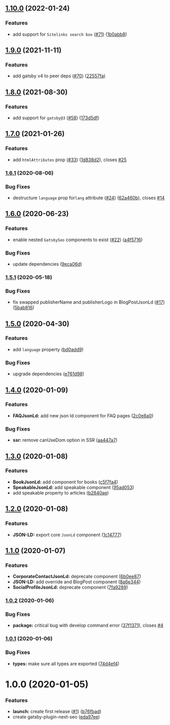 ## [1.10.0](https://github.com/ifiokjr/gatsby-plugin-next-seo/compare/v1.9.0...v1.10.0) (2022-01-24)


### Features

* add support for `Sitelinks search box` ([#71](https://github.com/ifiokjr/gatsby-plugin-next-seo/issues/71)) ([1b0abb8](https://github.com/ifiokjr/gatsby-plugin-next-seo/commit/1b0abb82960bbc43bc7f57d9b60bb22a928b0369))

## [1.9.0](https://github.com/ifiokjr/gatsby-plugin-next-seo/compare/v1.8.0...v1.9.0) (2021-11-11)


### Features

* add gatsby v4 to peer deps ([#70](https://github.com/ifiokjr/gatsby-plugin-next-seo/issues/70)) ([22557fa](https://github.com/ifiokjr/gatsby-plugin-next-seo/commit/22557fac756581fcc101d5c882581cedadb0fefa))

## [1.8.0](https://github.com/ifiokjr/gatsby-plugin-next-seo/compare/v1.7.0...v1.8.0) (2021-08-30)


### Features

* add support for `gatsby@3` ([#58](https://github.com/ifiokjr/gatsby-plugin-next-seo/issues/58)) ([173d5df](https://github.com/ifiokjr/gatsby-plugin-next-seo/commit/173d5dfdf37423b37058d5767cdb9bbefd0cd648))

## [1.7.0](https://github.com/ifiokjr/gatsby-plugin-next-seo/compare/v1.6.1...v1.7.0) (2021-01-26)


### Features

* add `htmlAttributes` prop ([#33](https://github.com/ifiokjr/gatsby-plugin-next-seo/issues/33)) ([1d838d2](https://github.com/ifiokjr/gatsby-plugin-next-seo/commit/1d838d2a6008391318b23d0f27703a06a0791eb2)), closes [#25](https://github.com/ifiokjr/gatsby-plugin-next-seo/issues/25)

### [1.6.1](https://github.com/ifiokjr/gatsby-plugin-next-seo/compare/v1.6.0...v1.6.1) (2020-08-06)


### Bug Fixes

* destructure `language` prop for`lang` attribute ([#24](https://github.com/ifiokjr/gatsby-plugin-next-seo/issues/24)) ([62a460b](https://github.com/ifiokjr/gatsby-plugin-next-seo/commit/62a460b0a9bb561a5ad85107dc5193fe8c241079)), closes [#14](https://github.com/ifiokjr/gatsby-plugin-next-seo/issues/14)

## [1.6.0](https://github.com/ifiokjr/gatsby-plugin-next-seo/compare/v1.5.1...v1.6.0) (2020-06-23)


### Features

* enable nested `GatsbySeo` components to exist ([#22](https://github.com/ifiokjr/gatsby-plugin-next-seo/issues/22)) ([a4f5716](https://github.com/ifiokjr/gatsby-plugin-next-seo/commit/a4f5716b9899d01b19123cfbce39a24fd9e451da))


### Bug Fixes

* update dependencies ([9eca06d](https://github.com/ifiokjr/gatsby-plugin-next-seo/commit/9eca06d8458299d53b1057e2d695dab17221b3e3))

### [1.5.1](https://github.com/ifiokjr/gatsby-plugin-next-seo/compare/v1.5.0...v1.5.1) (2020-05-18)


### Bug Fixes

* fix swapped publisherName and publisherLogo in BlogPostJsonLd ([#17](https://github.com/ifiokjr/gatsby-plugin-next-seo/issues/17)) ([5bab816](https://github.com/ifiokjr/gatsby-plugin-next-seo/commit/5bab8161fe7b358a77c62bf7561dabca2ba0e033))

## [1.5.0](https://github.com/ifiokjr/gatsby-plugin-next-seo/compare/v1.4.0...v1.5.0) (2020-04-30)


### Features

* add `language` property ([bd0add9](https://github.com/ifiokjr/gatsby-plugin-next-seo/commit/bd0add90405849d3d4ba2b28935c29b9ba545aa7))


### Bug Fixes

* upgrade dependencies ([e761d98](https://github.com/ifiokjr/gatsby-plugin-next-seo/commit/e761d98c649e13d26a0f5d997609e26ece0a2a9b))

## [1.4.0](https://github.com/ifiokjr/gatsby-plugin-next-seo/compare/v1.3.0...v1.4.0) (2020-01-09)


### Features

* **FAQJsonLd:** add new json ld component for FAQ pages ([2c0e8a0](https://github.com/ifiokjr/gatsby-plugin-next-seo/commit/2c0e8a09ac72954a3ad6166652b584fabf647f92))


### Bug Fixes

* **ssr:** remove canUseDom option in SSR ([aa447a7](https://github.com/ifiokjr/gatsby-plugin-next-seo/commit/aa447a74fd201b0823c78fd21ae0c9fdbf0f088c))

## [1.3.0](https://github.com/ifiokjr/gatsby-plugin-next-seo/compare/v1.2.0...v1.3.0) (2020-01-08)


### Features

* **BookJsonLd:** add component for books ([c5f7fa4](https://github.com/ifiokjr/gatsby-plugin-next-seo/commit/c5f7fa457c918335ac2e16150b6e18abd8f83b6d))
* **SpeakableJsonLd:** add speakable component ([95ad053](https://github.com/ifiokjr/gatsby-plugin-next-seo/commit/95ad053049126dea7a7cf7b9e069329cf9701513))
* add speakable property to articles ([b2840ae](https://github.com/ifiokjr/gatsby-plugin-next-seo/commit/b2840aefcd698899a8dbf87e06706a767fe88a85))

## [1.2.0](https://github.com/ifiokjr/gatsby-plugin-next-seo/compare/v1.1.0...v1.2.0) (2020-01-08)


### Features

* **JSON-LD:** export core `JsonLd` component ([1c14777](https://github.com/ifiokjr/gatsby-plugin-next-seo/commit/1c14777e63bfb4ece350cffde66cca8ba05cc094))

## [1.1.0](https://github.com/ifiokjr/gatsby-plugin-next-seo/compare/v1.0.2...v1.1.0) (2020-01-07)


### Features

* **CorporateContactJsonLd:** deprecate component ([6b0ee87](https://github.com/ifiokjr/gatsby-plugin-next-seo/commit/6b0ee87c1e59d8316f7086ca2513211045fb3f0c))
* **JSON-LD:** add override and BlogPost component ([8a6e344](https://github.com/ifiokjr/gatsby-plugin-next-seo/commit/8a6e34462d25e502d725e56f9f07797c4ac4e984))
* **SocialProfileJsonLd:** deprecate component ([7fa9289](https://github.com/ifiokjr/gatsby-plugin-next-seo/commit/7fa92895b1f06038833e9c41aa40ee6f58ad314c))

### [1.0.2](https://github.com/ifiokjr/gatsby-plugin-next-seo/compare/v1.0.1...v1.0.2) (2020-01-06)


### Bug Fixes

* **package:** critical bug with develop command error ([37f1371](https://github.com/ifiokjr/gatsby-plugin-next-seo/commit/37f13719101d70115b2cf13058d199c6de55a891)), closes [#4](https://github.com/ifiokjr/gatsby-plugin-next-seo/issues/4)

### [1.0.1](https://github.com/ifiokjr/gatsby-plugin-next-seo/compare/v1.0.0...v1.0.1) (2020-01-06)


### Bug Fixes

* **types:** make sure all types are exported ([74d4ef4](https://github.com/ifiokjr/gatsby-plugin-next-seo/commit/74d4ef42c5c35199b965f56f03f04a32f6b057ca))

# 1.0.0 (2020-01-05)

### Features

- **launch:** create first release ([#1](https://github.com/ifiokjr/gatsby-plugin-next-seo/issues/1)) ([b76fbad](https://github.com/ifiokjr/gatsby-plugin-next-seo/commit/b76fbad322ce57bfc9b72152987cc26bab046593))
- create gatsby-plugin-next-seo ([eda97ee](https://github.com/ifiokjr/gatsby-plugin-next-seo/commit/eda97ee97bad4c9e54eff721aadaeb837c916224))
